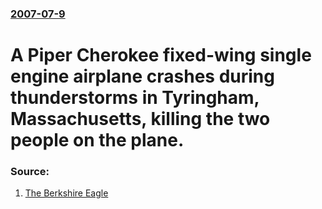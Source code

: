 ### [2007-07-9](/news/2007/07/9/index.md)

#  A Piper Cherokee fixed-wing single engine airplane crashes during thunderstorms in Tyringham, Massachusetts, killing the two people on the plane. 




### Source:

1. [The Berkshire Eagle](http://www.berkshireeagle.com/headlines/ci_6337801)
